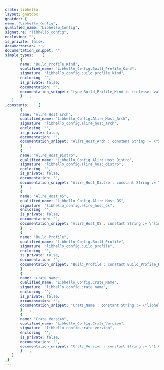 ```yaml
---
crate: libhello
layout: gnatdoc
gnatdoc: {
name: "Libhello_Config",
qualified_name: "Libhello_Config",
signature: "libhello_config",
enclosing: "",
is_private: false,
documentation: "",
documentation_snippet: "",
simple_types:    [
       {
       name: "Build_Profile_Kind",
       qualified_name: "Libhello_Config.Build_Profile_Kind",
       signature: "libhello_config.build_profile_kind",
       enclosing: "",
       is_private: false,
       documentation: "",
       documentation_snippet: "type Build_Profile_Kind is (release, validation, development);",
       }   ,
   ]
,constants:    [
       {
       name: "Alire_Host_Arch",
       qualified_name: "Libhello_Config.Alire_Host_Arch",
       signature: "libhello_config.alire_host_arch",
       enclosing: "",
       is_private: false,
       documentation: "",
       documentation_snippet: "Alire_Host_Arch : constant String := \"x86_64\";",
       }   ,
       {
       name: "Alire_Host_Distro",
       qualified_name: "Libhello_Config.Alire_Host_Distro",
       signature: "libhello_config.alire_host_distro",
       enclosing: "",
       is_private: false,
       documentation: "",
       documentation_snippet: "Alire_Host_Distro : constant String := \"ubuntu\";",
       }   ,
       {
       name: "Alire_Host_OS",
       qualified_name: "Libhello_Config.Alire_Host_OS",
       signature: "libhello_config.alire_host_os",
       enclosing: "",
       is_private: false,
       documentation: "",
       documentation_snippet: "Alire_Host_OS : constant String := \"linux\";",
       }   ,
       {
       name: "Build_Profile",
       qualified_name: "Libhello_Config.Build_Profile",
       signature: "libhello_config.build_profile",
       enclosing: "",
       is_private: false,
       documentation: "",
       documentation_snippet: "Build_Profile : constant Build_Profile_Kind := development;",
       }   ,
       {
       name: "Crate_Name",
       qualified_name: "Libhello_Config.Crate_Name",
       signature: "libhello_config.crate_name",
       enclosing: "",
       is_private: false,
       documentation: "",
       documentation_snippet: "Crate_Name : constant String := \"libhello\";",
       }   ,
       {
       name: "Crate_Version",
       qualified_name: "Libhello_Config.Crate_Version",
       signature: "libhello_config.crate_version",
       enclosing: "",
       is_private: false,
       documentation: "",
       documentation_snippet: "Crate_Version : constant String := \"1.0.1\";",
       }   ,
   ]
,}
---
```

